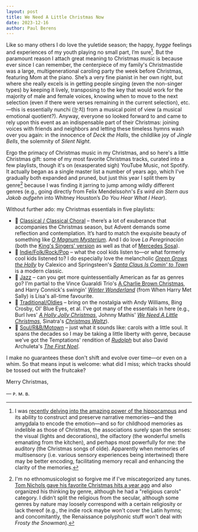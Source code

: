```yaml
---
layout: post
title: We Need A Little Christmas Now
date: 2023-12-16
author:	Paul Berens
---
```

Like so many others I do love the yuletide season; the happy, *hygge* feelings and experiences of my youth playing no small part, I’m sure[^1]. But the paramount reason I attach great meaning to Christmas music is because ever since I can remember, the centerpiece of my family's Christmastide was a large, multigenerational caroling party the week before Christmas, featuring Mom at the piano. She’s a very fine pianist in her own right, but where she really excels is in getting people singing (even the non-singer types) by keeping it lively, transposing to the key that would work for the majority of male and female voices, knowing when to move to the next selection (even if there were verses remaining in the current selection), etc.—this is essentially nunchi (눈치) from a musical point of view (a musical emotional quotient?). Anyway, everyone so looked forward to and came to rely upon this event as an indispensable part of their Christmas: joining voices with friends and neighbors and letting these timeless hymns wash over you again: in the innocence of *Deck the Halls*, the childlike joy of *Jingle Bells*, the solemnity of *Silent Night*.

[^1]:I was [recently delving into the amazing power of the hippocampus](/solvitur-currendo.html) and its ability to construct and preserve narrative memories—and the amygdala to encode the emotion—and so for childhood memories as indelible as those of Christmas, the associations surely span the senses: the visual (lights and decorations), the olfactory (the wonderful smells emanating from the kitchen), and perhaps most powerfully for me: the auditory (the Christmas songs of olde). Apparently when memories of multisensory (i.e. various sensory experiences being intertwined) there may be better encoding, facilitating memory recall and enhancing the clarity of the memories. 

Ergo the primacy of Christmas music in my Christmas, and so here's a little Christmas gift: some of my most favorite Christmas tracks, curated into a few playlists, though it's on (exasperated sigh) YouTube Music, not Spotify. It actually began as a single master list a number of years ago, which I've gradually both expanded and pruned, but just this year I split them by genre[^2] because I was finding it jarring to jump among wildly different genres (e.g., going directly from Felix Mendelssohn's *Es wird ein Stern aus Jakob aufgehn* into Whitney Houston’s *Do You Hear What I Hear*).

[^2]: I'm no ethnomusicologist so forgive me if I’ve miscategorized any tunes. [Tom Nichols gave his favorite Christmas hits a year ago](https://www.theatlantic.com/newsletters/archive/2022/12/we-need-a-little-christmas-music/672428/) and also organized his thinking by genre, although he had a "religious carols" category. I didn’t split the religious from the secular, although some genres by nature may loosely correspond with a certain religiosity or lack thereof (e.g., the indie rock maybe won't cover the Latin hymns; and concomitantly, the Renaissance polyphonic stuff won't deal with *Frosty the Snowman*).

Without further ado: my Christmas essentials in five playlists:
- 🎻 [Classical / Classical Choral](https://music.youtube.com/playlist?list=PL_64Fz1c-ODKsArG3LplJi_GqAnF5tLJh) – there’s a lot of exuberance that accompanies the Christmas season, but Advent demands some reflection and contemplation. It’s hard to match the exquisite beauty of something like [*O Magnum Mysterium*](https://music.youtube.com/watch?v=9iefdnMyGy4&sq=1&si=VBsHdAP6gXFrfVq7). And I do love *La Peregrinación* (both the [King's Singers' version](https://music.youtube.com/watch?v=IHtkLLeqfmw&sq=1&si=-lKztvaK9k23TLlZ) as well as that of [Mercedes Sosa](https://music.youtube.com/watch?v=veG51GtedW0&sq=1&si=VqFlQ7e_2bKGBiFO)).
- 🎸 [Indie/Folk/Rock/Pop](https://music.youtube.com/playlist?list=PL_64Fz1c-ODLKYRJ8wVBL0AGFX0TsdzQo) – what the cool kids listen to—or what formerly cool kids listened to? I do especially love the melancholic [*Green Grows the Holly*](https://music.youtube.com/watch?v=86VsrA7AN7A&sq=1&si=xC9te7oOHAPV0GA3) by Calexico and Springsteen's [*Santa Claus Is Comin' to Town*](https://music.youtube.com/watch?v=86VsrA7AN7A&sq=1&si=xC9te7oOHAPV0GA3) is a modern classic.
- 🎷 [Jazz](https://music.youtube.com/playlist?list=PL_64Fz1c-ODJVh7ikkZ-NMbiFPKGwZK0M) – can you get more quintessentially American as far as genres go? I'm partial to the Vince Guaraldi Trio's [A Charlie Brown Christmas](https://music.youtube.com/playlist?list=OLAK5uy_kiyNpybro_snrUqF4hQ6dU0Q4NjHphkRw), and Harry Connick's swingin' [*Winter Wonderland*](https://music.youtube.com/playlist?list=OLAK5uy_kiyNpybro_snrUqF4hQ6dU0Q4NjHphkRw) (from When Harry Met Sally) is Lisa's all-time favourite.
- 🎹 [Traditional/Oldies](https://music.youtube.com/playlist?list=PL_64Fz1c-ODKOXnA_3WqyULSXcBY_WMOb) – bring on the nostalgia with Andy Williams, Bing Crosby, Ol' Blue Eyes, et al. I've got many of the essentials in here (e.g., Burl Ives' [*A Holly Jolly Christmas*](https://music.youtube.com/playlist?list=OLAK5uy_kiyNpybro_snrUqF4hQ6dU0Q4NjHphkRw), Johnny Mathis' [*We Need A Little Christmas*](https://music.youtube.com/watch?v=fTrCepaqffY&sq=1&si=CYaW1cGiHVlAbZg3), Sinatra's [*Christmas Waltz*](https://music.youtube.com/watch?v=OfmcEok4mkE&sq=1&si=a03fqHbMKJ9_rCoY)).
- 🥁 [Soul/R&B/Motown](https://music.youtube.com/playlist?list=PL_64Fz1c-ODK5lz-j4L4OSBFzZ7B_sq1g) – just what it sounds like: carols with a little soul. It spans the decades so I may be taking a little liberty with genre, because we’ve got the Temptations' rendition of [*Rudolph*](https://music.youtube.com/watch?v=zB3Ldec54K4&sq=1&si=JnxVbkzfBCCvwsy8) but also David Archuleta's [*The First Noel*](https://music.youtube.com/watch?v=iqQuanlQbFg&sq=1&si=gqrl5H87sQtKwYfu).

I make no guarantees these don't shift and evolve over time—or even on a whim. So that means input is welcome: what did I miss; which tracks should be tossed out with the fruitcake?

Merry Christmas,

— ᴘ. ᴍ. ʙ.